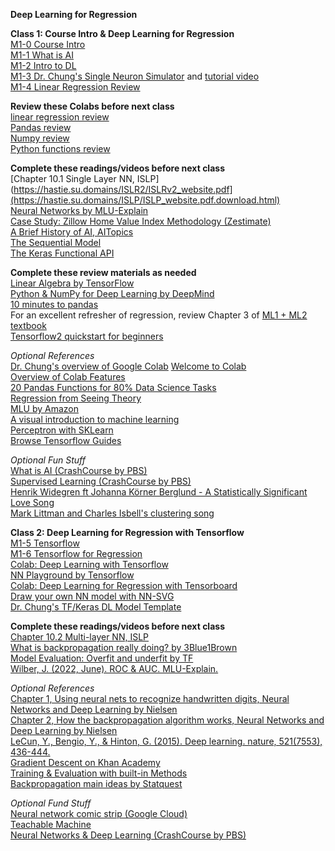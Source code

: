 **Deep Learning for Regression**  

**Class 1: Course Intro & Deep Learning for Regression**  
[M1-0 Course Intro](https://www.dropbox.com/scl/fi/jfzmyx2l4ma6quiumjv6d/M1-1-AI-Course-Introduction.pptx?rlkey=4x0bxciqyu49hxf95cvrravq1&dl=0)  
[M1-1 What is AI](https://www.dropbox.com/scl/fi/epdabsnjn17tih6zwj5mo/M1-1-what-is-AI.pptx?rlkey=fo4j1nq6rznfc6lewg5pps0dr&dl=0)  
[M1-2 Intro to DL](https://www.dropbox.com/scl/fi/buxnfp6912r6w22a0mc7s/M1-2-intro-to-DL.pptx?rlkey=0kfqdvle480ayw9mi1xigxrtc&dl=0)  
[M1-3 Dr. Chung's Single Neuron Simulator](https://docs.google.com/spreadsheets/d/1KDGiwAF2GStEZc2WUgbJ7CE7NHktZhAVpcRNulHfqpw/edit?usp=sharing) and [tutorial video](https://www.youtube.com/watch?v=r9WOZs42Evw&list=PLjomhJShbk6RectVgKBsbhGZ5KCACyvKq&index=3)  
[M1-4 Linear Regression Review](https://www.dropbox.com/scl/fi/vf0dzuagmc0k3s7mtojhw/M1-4-regression-review.pptx?rlkey=544llky6vnijzahvv7736tj3h&dl=0)  

**Review these Colabs before next class**  
[linear regression review](https://colab.research.google.com/drive/1vKXdFFfMwA92GkTQdN7PAvs5LOMRRrFb?usp=drive_link)  
[Pandas review](https://drive.google.com/file/d/10Tl_-KXy4JdZTYiZZTHFUdYy276PFbga/view?usp=sharing)  
[Numpy review](https://drive.google.com/file/d/10S-7uh4CvtdCB2YJLF-eDcnVJ8y4l9gV/view?usp=sharing)  
[Python functions review](https://colab.research.google.com/drive/1sTsh0ICGwa_sku9oCR8v3MnK0IqYauMn?usp=drive_link)  

**Complete these readings/videos before next class**  
[Chapter 10.1 Single Layer NN, ISLP](https://hastie.su.domains/ISLR2/ISLRv2_website.pdf](https://hastie.su.domains/ISLP/ISLP_website.pdf.download.html)  
[Neural Networks by MLU-Explain](https://mlu-explain.github.io/neural-networks/)  
[Case Study: Zillow Home Value Index Methodology (Zestimate)](https://www.zillow.com/research/methodology-neural-zhvi-32128/)  
[A Brief History of AI, AITopics](https://aitopics.org/misc/brief-history)  
[The Sequential Model](https://www.tensorflow.org/guide/keras/sequential_model)  
[The Keras Functional API](https://www.tensorflow.org/guide/keras/functional)  

**Complete these review materials as needed**  
[Linear Algebra by TensorFlow](https://youtu.be/LlKAna21fLE)  
[Python & NumPy for Deep Learning by DeepMind](https://colab.research.google.com/github/deepmind/educational/blob/master/colabs/summer_schools/intro_to_python_numpy_for_deep_learning.ipynb)  
[10 minutes to pandas](https://pandas.pydata.org/docs/user_guide/10min.html)  
For an excellent refresher of regression, review Chapter 3 of [ML1 + ML2 textbook](https://hastie.su.domains/ISLP/ISLP_website.pdf.download.html)  
[Tensorflow2 quickstart for beginners](https://www.tensorflow.org/tutorials/quickstart/beginner)  

*Optional References*  
[Dr. Chung's overview of Google Colab](https://youtu.be/p7VdFVm8TJg) 
[Welcome to Colab](https://colab.research.google.com/drive/https:/colab.research.google.com/drive/1LfDI7cDOmnbsYAfwqu9l4h3FQSG8dJrz)  
[Overview of Colab Features](https://colab.research.google.com/notebooks/basic_features_overview.ipynb)  
[20 Pandas Functions for 80% Data Science Tasks](https://www.kaggle.com/code/youssef19/20-pandas-functions-for-80-data-science-tasks?scriptVersionId=118961959)  
[Regression from Seeing Theory](https://seeing-theory.brown.edu/#secondPage/chapter6)  
[MLU by Amazon](https://mlu-explain.github.io/)  
[A visual introduction to machine learning](http://www.r2d3.us/visual-intro-to-machine-learning-part-1/)  
[Perceptron with SKLearn](https://scikit-learn.org/stable/modules/linear_model.html#perceptron)  
[Browse Tensorflow Guides](https://www.tensorflow.org/guide) 

*Optional Fun Stuff*  
[What is AI (CrashCourse by PBS)](https://www.youtube.com/watch?v=a0_lo_GDcFw&list=PL8dPuuaLjXtO65LeD2p4_Sb5XQ51par_b&index=2&t=1s)  
[Supervised Learning (CrashCourse by PBS)](https://www.youtube.com/watch?v=4qVRBYAdLAo&list=PL8dPuuaLjXtO65LeD2p4_Sb5XQ51par_b&index=3)  
[Henrik Widegren ft Johanna Körner Berglund - A Statistically Significant Love Song](https://www.youtube.com/watch?v=tVx2V75hWRY)  
[Mark Littman and Charles Isbell's clustering song](https://www.youtube.com/watch?v=MAU0gQXn28s&list=PLrpsa0hmc1hxKEl6PFWBl5Yt2zNNRbbx8&index=11)  

**Class 2: Deep Learning for Regression with Tensorflow**  
[M1-5 Tensorflow](https://www.dropbox.com/scl/fi/jwbo2yp5ckbtujr85t9ar/M1-5-TF.pptx?rlkey=nvl6dw261ku4jc5ggmnceta76&dl=0)  
[M1-6 Tensorflow for Regression](https://www.dropbox.com/scl/fi/kqixuk77sxzh744wm8zf1/M1-6-TF-for-regression.pptx?rlkey=7iz4gy1sjqb127tc5s270skty&dl=0)  
[Colab: Deep Learning with Tensorflow](https://colab.research.google.com/drive/1fCEu0cIj8raD1o5fqLSLL9j7pgVcCZJ0)  
[NN Playground by Tensorflow](https://playground.tensorflow.org/#activation=tanh&batchSize=10&dataset=circle&regDataset=reg-plane&learningRate=0.03&regularizationRate=0&noise=0&networkShape=4,2&seed=0.56945&showTestData=false&discretize=false&percTrainData=50&x=true&y=true&xTimesY=false&xSquared=false&ySquared=false&cosX=false&sinX=false&cosY=false&sinY=false&collectStats=false&problem=classification&initZero=false&hideText=false)  
[Colab: Deep Learning for Regression with Tensorboard](https://colab.research.google.com/drive/1AG5jwdCNAZTO9U8ZgHF7vYRPHKpn88YL?usp=sharing)  
[Draw your own NN model with NN-SVG](http://alexlenail.me/NN-SVG/index.html)  
[Dr. Chung's TF/Keras DL Model Template](https://docs.google.com/document/d/1S1nml6eqTolm0V40A8coF2jm8ut8D0bWs4HB-VU0uyM/edit#)  

**Complete these readings/videos before next class**    
[Chapter 10.2 Multi-layer NN, ISLP](https://hastie.su.domains/ISLP/ISLP_website.pdf.download.html)  
[What is backpropagation really doing? by 3Blue1Brown](https://www.youtube.com/watch?v=Ilg3gGewQ5U&t=1s)  
[Model Evaluation: Overfit and underfit by TF](https://www.tensorflow.org/tutorials/keras/overfit_and_underfit)  
[Wilber, J. (2022, June). ROC & AUC. MLU-Explain.](https://mlu-explain.github.io/roc-auc/)  

*Optional References*  
[Chapter 1, Using neural nets to recognize handwritten digits, Neural Networks and Deep Learning by Nielsen](http://neuralnetworksanddeeplearning.com/chap1.html)  
[Chapter 2, How the backpropagation algorithm works, Neural Networks and Deep Learning by Nielsen](http://neuralnetworksanddeeplearning.com/chap2.html)  
[LeCun, Y., Bengio, Y., & Hinton, G. (2015). Deep learning. nature, 521(7553), 436-444.](https://s3.us-east-2.amazonaws.com/hkg-website-assets/static/pages/files/DeepLearning.pdf)  
[Gradient Descent on Khan Academy](https://www.khanacademy.org/math/multivariable-calculus/applications-of-multivariable-derivatives/optimizing-multivariable-functions/a/what-is-gradient-descent)  
[Training & Evaluation with built-in Methods](https://www.tensorflow.org/guide/keras/train_and_evaluate)  
[Backpropagation main ideas by Statquest](https://www.youtube.com/watch?v=IN2XmBhILt4&t=3s)  

*Optional Fund Stuff*  
[Neural network comic strip (Google Cloud)](https://cloud.google.com/products/ai/ml-comic-2?fbclid=IwAR3Dj-zu0dHb45b_fzFp6MQsvnUMLs67Tguo4ojdgKQQYrVYqC73ZoZmGPE)  
[Teachable Machine](https://teachablemachine.withgoogle.com/train)  
[Neural Networks & Deep Learning (CrashCourse by PBS)](https://www.youtube.com/watch?v=oV3ZY6tJiA0&list=PL8dPuuaLjXtO65LeD2p4_Sb5XQ51par_b&index=4)  
